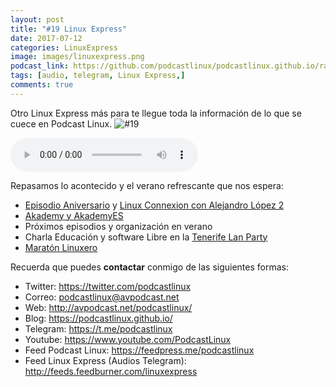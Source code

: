 ```yaml
---
layout: post
title: "#19 Linux Express"
date: 2017-07-12
categories: LinuxExpress
image: images/linuxexpress.png
podcast_link: https://github.com/podcastlinux/podcastlinux.github.io/raw/master/Linux-Express/%2319%20Podcast%20Linux%20Express.mp3
tags: [audio, telegram, Linux Express,]
comments: true
---
```


Otro Linux Express más para te llegue toda la información de lo que se cuece en Podcast Linux.
![#19](https://podcastlinux.github.io/images/19LinuxExpress.png)

<audio controls>
  <source src="https://github.com/podcastlinux/podcastlinux.github.io/raw/master/Linux-Express/%2319%20Podcast%20Linux%20Express.mp3" type="audio/mpeg">
</audio>

Repasamos lo acontecido y el verano refrescante que nos espera:

+ [Episodio Aniversario](http://avpodcast.net/podcastlinux/aniversario) y [Linux Connexion con Alejandro López 2](http://avpodcast.net/podcastlinux/one)
+ [Akademy y AkademyES](https://www.kde-espana.org/publicado-el-programa-de-charlas-de-akademy-es-2017)
+ Próximos episodios y organización en verano
+ Charla Educación y software Libre en la [Tenerife Lan Party](https://osl.ull.es/eventos/colabora-en-tlp-tenerife-2017-con-la-ull/)
+ [Maratón Linuxero](https://maratonlinuxero.github.io/)

Recuerda que puedes **contactar** conmigo de las siguientes formas:

+ Twitter: <https://twitter.com/podcastlinux>
+ Correo: <podcastlinux@avpodcast.net>
+ Web: <http://avpodcast.net/podcastlinux/>
+ Blog: <https://podcastlinux.github.io/>
+ Telegram: <https://t.me/podcastlinux>
+ Youtube: <https://www.youtube.com/PodcastLinux>
+ Feed Podcast Linux: <https://feedpress.me/podcastlinux>
+ Feed Linux Express (Audios Telegram): <http://feeds.feedburner.com/linuxexpress>
